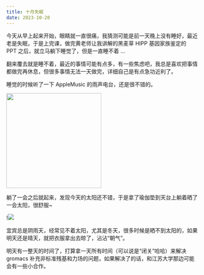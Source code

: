 ```yaml
---
title: 十月失眠
date: 2023-10-20
---
```


今天从早上起来开始，眼睛就一直很痛，我猜测可能是前一天晚上没有睡好，最近老是失眠，于是上完课，做完黄老师让我讲解的黑麦草 HIPP 基因家族鉴定的 PPT 之后，就立马躺下睡觉了，但是一直睡不着 ... 

<!--more-->

翻来覆去就是睡不着，最近的事情可能有点多，有一些焦虑吧，我总是喜欢把事情都做完再休息，但很多事情无法一天做完，详细自己是有点急功近利了。

睡觉的时候听了一下 AppleMusic 的雨声电台，还是很不错的。

<img src="/images/202310201907820.jpg" width=250px/>

躺了一会之后就起来，发现今天的太阳还不错，于是拿了瑜伽垫到天台上躺着晒了一会太阳，很舒服~

!![](https://images.yuanj.top/202310201909863.jpg)

宜宾总是阴雨天，经常见不着太阳，尤其是冬天，很多时候是晒不到太阳的，如果明天还是晴天，就把衣服拿出去晾了，沾沾“朝气”。

明天有一整天的时间了，打算拿一天所有时间（可以说是“闭关”哈哈）来解决 gromacs 补充非标准残基和力场的问题，如果解决了的话，和江苏大学那边可能会有一些小合作。